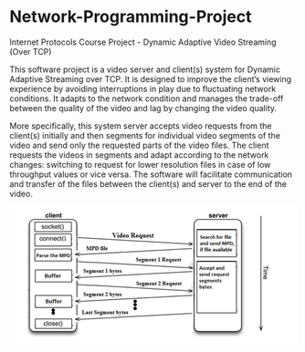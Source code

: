 # Network-Programming-Project
Internet Protocols Course Project - Dynamic Adaptive Video Streaming  (Over TCP)

This software project is a video server and client(s) system for Dynamic Adaptive Streaming over TCP. It is designed to improve the client’s viewing experience by avoiding interruptions in play due to fluctuating network conditions. It adapts to the network condition and manages the trade-off between the quality of the video and lag by changing the video quality.

More specifically, this system server accepts video requests from the client(s) initially and then segments for individual video segments of the video and send only the requested parts of the video files. The client requests the videos in segments and adapt according to the network changes: switching to request for lower resolution files in case of low throughput values or vice versa. The software will facilitate communication and transfer of the files between the client(s) and server to the end of the video. 

![alt tag](/images/Architecture.png)
